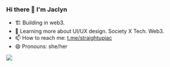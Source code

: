 ### Hi there 👋 I'm Jaclyn
- 🏗 Building in web3. 
- 🌱 Learning more about UI/UX design. Society X Tech. Web3.
- 📫 How to reach me: [t.me/straightupjac](https://t.me/straightupjac)
- 😄 Pronouns: she/her
<img src="https://github-readme-stats.vercel.app/api?username=straightupjac&show_icons=true&count_private=true" />

<!-- statistics widget first seen on 9at8's profile https://github.com/9at8 -->
